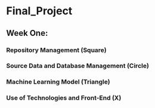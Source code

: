 # Final_Project
## Week One: 

### Repository Management (Square)


### Source Data and Database Management (Circle)


### Machine Learning Model (Triangle)


### Use of Technologies and Front-End (X)
